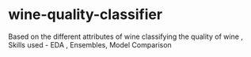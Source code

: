 # wine-quality-classifier
Based on the different attributes of wine classifying the quality of wine , Skills used - EDA , Ensembles, Model Comparison 
